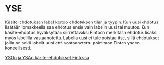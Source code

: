 # YSE

Käsite-ehdotuksen label kertoo ehdotuksen tilan ja tyypin. Kun uusi ehdotus lisätään lomakkeella saa ehdotus ensin vain labelin uusi tai muutos. Kun käsite-ehdotus hyväksytään siirrettäväksi Fintoon merkitään ehdotus lisäksi myös labelilla vastaanotettu. Labelia uusi ei tule poistaa itse, sillä ehdotukset joilla on sekä labelit uusi että vastaanotettu poimitaan Finton yseen koneellisesti.

[YSOn ja YSAn käsite-ehdotukset Fintossa](http://dev.finto.fi/yse/fi/)
